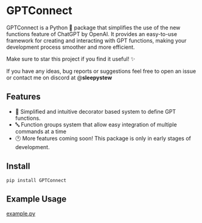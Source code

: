 # GPTConnect

GPTConnect is a Python 🐍 package that simplifies the use of the new functions feature of ChatGPT by OpenAI. It provides an easy-to-use framework for creating and interacting with GPT functions, making your development process smoother and more efficient.

Make sure to star this project if you find it useful! ✨

If you have any ideas, bug reports or suggestions feel free to open an issue or contact me on discord at @**sleepystew**

## Features

- 🎉 Simplified and intuitive decorator based system to define GPT functions.
- 🔤 Function groups system that allow easy integration of multiple commands at a time
- 🕐 More features coming soon! This package is only in early stages of development.

## Install
`pip install GPTConnect`

## Example Usage
[example.py](https://github.com/SleepyStew/gptconnect/blob/master/example.py)
